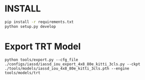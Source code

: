 # INSTALL
```bash
pip install -r requirements.txt
python setup.py develop
```

# Export TRT Model
```shell
python tools/export.py --cfg_file  ./configs/iassd/iassd_iou_export_4x8_80e_kitti_3cls.py --ckpt ./tools/models/iassd_iou_4x8_80e_kitti_3cls.pth --engine tools/models/trt 
```